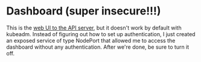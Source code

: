 # Dashboard (super insecure!!!)

This is the [web UI to the API
server](https://kubernetes.io/docs/tasks/access-application-cluster/web-ui-dashboard/),
but it doesn't work by default with kubeadm. Instead of figuring out how to set
up authentication, I just created an exposed service of type NodePort that
allowed me to access the dashboard without any authentication. After we're
done, be sure to turn it off.
